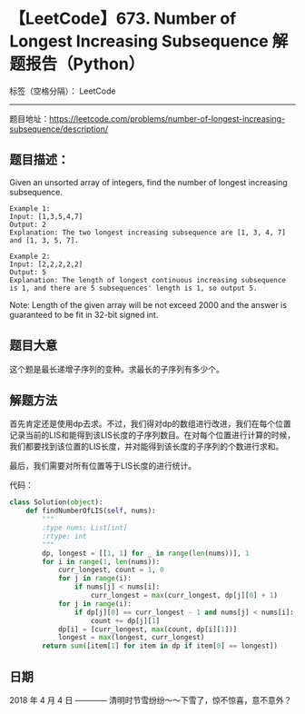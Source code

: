 # 【LeetCode】673. Number of Longest Increasing Subsequence 解题报告（Python）

标签（空格分隔）： LeetCode

---

题目地址：https://leetcode.com/problems/number-of-longest-increasing-subsequence/description/

## 题目描述：

Given an unsorted array of integers, find the number of longest increasing subsequence.

    Example 1:
    Input: [1,3,5,4,7]
    Output: 2
    Explanation: The two longest increasing subsequence are [1, 3, 4, 7] and [1, 3, 5, 7].
    
    Example 2:
    Input: [2,2,2,2,2]
    Output: 5
    Explanation: The length of longest continuous increasing subsequence is 1, and there are 5 subsequences' length is 1, so output 5.

Note: Length of the given array will be not exceed 2000 and the answer is guaranteed to be fit in 32-bit signed int.

    
## 题目大意

这个题是最长递增子序列的变种。求最长的子序列有多少个。

## 解题方法

首先肯定还是使用dp去求。不过，我们得对dp的数组进行改进，我们在每个位置记录当前的LIS和能得到该LIS长度的子序列数目。在对每个位置进行计算的时候，我们都要找到该位置的LIS长度，并对能得到该长度的子序列的个数进行求和。

最后，我们需要对所有位置等于LIS长度的进行统计。

代码：

```python
class Solution(object):
    def findNumberOfLIS(self, nums):
        """
        :type nums: List[int]
        :rtype: int
        """
        dp, longest = [[1, 1] for _ in range(len(nums))], 1
        for i in range(1, len(nums)):
            curr_longest, count = 1, 0
            for j in range(i):
                if nums[j] < nums[i]:
                    curr_longest = max(curr_longest, dp[j][0] + 1)
            for j in range(i):
                if dp[j][0] == curr_longest - 1 and nums[j] < nums[i]:
                    count += dp[j][1]
            dp[i] = [curr_longest, max(count, dp[i][1])]
            longest = max(longest, curr_longest)
        return sum([item[1] for item in dp if item[0] == longest])
```

## 日期

2018 年 4 月 4 日 ———— 清明时节雪纷纷～～下雪了，惊不惊喜，意不意外？


  [1]: https://leetcode.com/articles/delete-operation-for-two-strings/